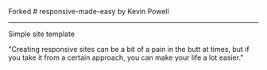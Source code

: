 Forked # responsive-made-easy by Kevin Powell


-----
Simple site template


"Creating responsive sites can be a bit of a pain in the butt at times, but if you take it from a certain approach, you can make your life a lot easier."
